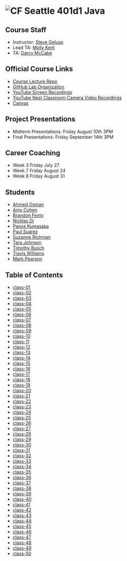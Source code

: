 # ![CF](http://i.imgur.com/7v5ASc8.png) Seattle 401d1 Java

## Course Staff
* Instructor: [Steve Geluso](http://github.com/)
* Lead TA: [Molly Kent](http://github.com/mollyfish)
* TA: [Darcy McCabe](http://github.com/darms)

## Official Course Links
* [Course Lecture Repo](https://github.com/codefellows/seattle-java-401d1)
* [GitHub Lab Organization](https://github.com/codefellows-seattle-java-401d1)
* [YouTube Screen Recordings](https://www.youtube.com/playlist?list=PLVngfM2hsbi8WE0FRYt2Ffzje0JE_g3C_)
* [YouTube Nest Classroom Camera Video Recordings](https://www.youtube.com/playlist?list=PLVngfM2hsbi9_tCWBX2YiN5YEt2Zwtupz)
* [Canvas](https://canvas.instructure.com/courses/1275855?invitation=2r8oiMQxWUciByi06iHqPZ3sm4R8D0McaTbPwl6f)

## Project Presentations
* Midterm Presentations: Friday August 10th 3PM
* Final Presentations: Friday September 14th 3PM

## Career Coaching
* Week 3 Friday July 27
* Week 7 Friday August 24
* Week 8 Friday August 31

## Students
* [Ahmed Osman](http://github.com/AOhassan)
* [Amy Cohen](https://github.com/AmyCohen)
* [Brandon Fenty](https://github.com/brandon-fenty)
* [Nicklas Di](https://github.com/Seiyaroo)
* [Panos Kumasaka](http://github.com/spinaltaper)
* [Paul Suarez ](https://github.com/PaulSuarez1)
* [Suzanne Richman](https://github.com/FavoredFortune)
* [Tara Johnson](https://github.com/tara-johnson)
* [Timothy Busch](https://github.com/GoldBeardSea)
* [Travis Williams ](https://github.com/thetravisw)
* [Mark Pearson](https://github.com/louiethe17th)

## Table of Contents
* [class-01](./class-01-java-testing-primitives-control-flow)
* [class-02](./class-02-java-collections-arrays-lists-sets-maps)
* [class-03](./class-03-java-classes-generics-inheritance-specification-vs-implementation)
* [class-04](./class-04-scanner-file-processing)
* [class-05](./class-05-bit-manipulation-file-formats)
* [class-06](./class-06-java-manual-tcp-server-and-deployment)
* [class-07](./class-07-java-manual-http-server)
* [class-08](./class-08-vanilla-java-server-and-json)
* [class-09](./class-09-jdbc-review-RESTfulness-postgres-1-M-relationships)
* [class-10](./class-10-web-scraping-threads-and-concurrency)
* [class-11](./class-11-intro-to-spring)
* [class-12](./class-12-spring-RESTful-routing-static-files)
* [class-13](./class-13-uploading-and-manipulating-files)
* [class-14](./class-14-manual-auth-sessions-bcrypt)
* [class-15](./class-15-serving-uploaded-files-with-auth)
* [class-16](./class-16-spring-authentication)
* [class-17](./class-17-spring-authorization)
* [class-18](./class-18-spring-security-against-user-input)
* [class-19](./class-19-spring-web-sockets)
* [class-20](./class-20-extracting-data-from-the-web)
* [class-21](./class-21-project-week-domain-model-erd-ci-cd)
* [class-22](./class-22-project-week-mvp)
* [class-23](./class-23-project-week-additional-features)
* [class-24](./class-24-project-week-mock-presentation)
* [class-25](./class-25-project-week-presentations)
* [class-26](./class-26-android-activities-layouts-buttons-clicking)
* [class-27](./class-27-list-views-list-adapters-intents)
* [class-28](./class-28-android-persistent-storage-sharedprefs-network)
* [class-29](./class-29-android-internet-requests-async-tasks-downloading-images)
* [class-30](./class-30-android-camera-uploading-images)
* [class-31](./class-31-android-butterknife-ion-firebase-db)
* [class-32](./class-32-firebase-auth-and-storage)
* [class-33](./class-33-firebase-and-spring)
* [class-34](./class-34-firebase-messaging-and-storage)
* [class-35](./class-35-navigation-drawer-layout)
* [class-36](./class-36-android-map-view-google-places-api)
* [class-37](./class-37-placing-information-at-locations)
* [class-38](./class-38-background-services)
* [class-39](./class-39-assigning-tasks-to-users)
* [class-40](./class-40-tracking-user-reputation)
* [class-41](./class-41-intro-to-canvas)
* [class-42](./class-42-advanced-canvas)
* [class-43](./class-43-multitouch)
* [class-44](./class-44-android-fragments)
* [class-45](./class-45-android-security)
* [class-46](./class-46-project-week-domain-model-erd-ci-cd)
* [class-47](./class-47-project-week-mvp)
* [class-48](./class-48-project-week-additional-features)
* [class-49](./class-49-project-week-mock-presentation)
* [class-50](././class-50-project-week-presentations)
